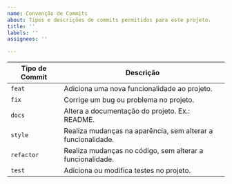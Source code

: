 ```yaml
---
name: Convenção de Commits
about: Tipos e descrições de commits permitidos para este projeto.
title: ''
labels: ''
assignees: ''

---
```


| Tipo de Commit | Descrição |
| ------------------ | ----------- |
| `feat` | Adiciona uma nova funcionalidade ao projeto. |
| `fix` | Corrige um bug ou problema no projeto. |
| `docs` | Altera a documentação do projeto. Ex.: README. |
| `style` | Realiza mudanças na aparência, sem alterar a funcionalidade. |
| `refactor` | Realiza mudanças no código, sem alterar a funcionalidade. |
| `test` | Adiciona ou modifica testes no projeto. |
